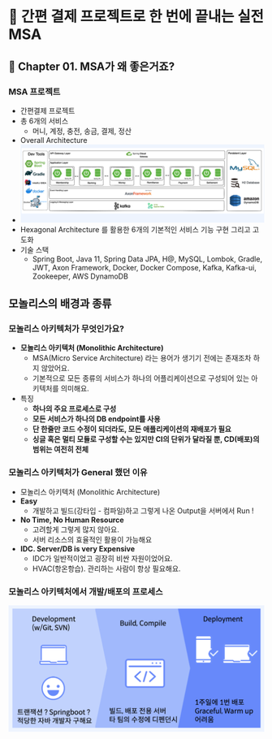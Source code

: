# :book: 간편 결제 프로젝트로 한 번에 끝내는 실전 MSA

## :pushpin: Chapter 01. MSA가 왜 좋은거죠?

### MSA 프로젝트
- 간편결제 프로젝트
- 총 6개의 서비스
  - 머니, 계정, 충전, 송금, 결제, 정산
- Overall Architecture
- ![](images/아키텍쳐.png)
- Hexagonal Architecture 를 활용한 6개의 기본적인 서비스 기능 구현 그리고 고도화 
- 기술 스택
  - Spring Boot, Java 11, Spring Data JPA, H@, MySQL, Lombok, Gradle, JWT, Axon Framework, Docker, Docker Compose, Kafka, Kafka-ui, Zookeeper, AWS DynamoDB


## 모놀리스의 배경과 종류
### 모놀리스 아키텍처가 무엇인가요?
- **모놀리스 아키텍처 (Monolithic Architecture)**
  - MSA(Micro Service Architecture) 라는 용어가 생기기 전에는 존재조차 하지 않았어요.
  - 기본적으로 모든 종류의 서비스가 하나의 어플리케이션으로 구성되어 있는 아키텍처를 의미해요.
- 특징
  - **하나의 주요 프로세스로 구성**
  - **모든 서비스가 하나의 DB endpoint를 사용**
  - **단 한줄만 코드 수정이 되더라도, 모든 애플리케이션의 재배포가 필요**
  - **싱글 혹은 멀티 모듈로 구성할 수는 있지만 CI의 단위가 달라질 뿐, CD(배포)의 범위는 여전히 전체** 


### 모놀리스 아키텍처가 General 했던 이유
- 모놀리스 아키텍처 (Monolithic Architecture)
- **Easy**
  - 개발하고 빌드(강타입 - 컴파일)하고 그렇게 나온 Output을 서버에서 Run !
- **No Time, No Human Resource**
  - 고려할게 그렇게 많지 않아요.
  - 서버 리소스의 효율적인 활용이 가능해요
- **IDC. Server/DB is very Expensive**
  - IDC가 일반적이었고 굉장히 비싼 자원이었어요.
  - HVAC(항온항습). 관리하는 사람이 항상 필요해요.

### 모놀리스 아키텍처에서 개발/배포의 프로세스
![](images/모놀리스아키텍쳐배포프로세스.png)